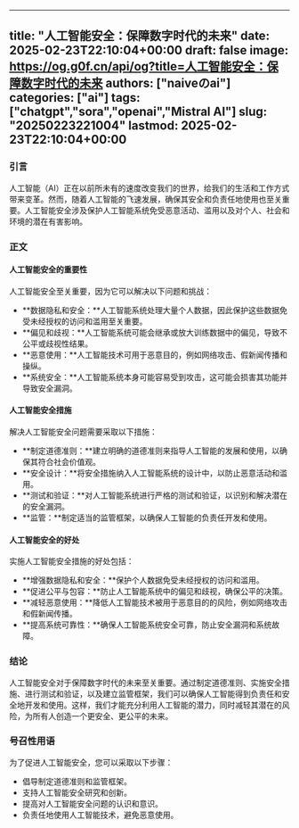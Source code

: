 
---
title: "人工智能安全：保障数字时代的未来"
date: 2025-02-23T22:10:04+00:00
draft: false
image: https://og.g0f.cn/api/og?title=人工智能安全：保障数字时代的未来
authors: ["naiveのai"]
categories: ["ai"]
tags: ["chatgpt","sora","openai","Mistral AI"]
slug: "20250223221004"
lastmod: 2025-02-23T22:10:04+00:00
---
### 引言

人工智能（AI）正在以前所未有的速度改变我们的世界，给我们的生活和工作方式带来变革。然而，随着人工智能的飞速发展，确保其安全和负责任地使用也至关重要。人工智能安全涉及保护人工智能系统免受恶意活动、滥用以及对个人、社会和环境的潜在有害影响。

### 正文

#### 人工智能安全的重要性

人工智能安全至关重要，因为它可以解决以下问题和挑战：

* **数据隐私和安全：**人工智能系统处理大量个人数据，因此保护这些数据免受未经授权的访问和滥用至关重要。
* **偏见和歧视：**人工智能系统可能会继承或放大训练数据中的偏见，导致不公平或歧视性结果。
* **恶意使用：**人工智能技术可用于恶意目的，例如网络攻击、假新闻传播和操纵。
* **系统安全：**人工智能系统本身可能容易受到攻击，这可能会损害其功能并导致安全漏洞。

#### 人工智能安全措施

解决人工智能安全问题需要采取以下措施：

* **制定道德准则：**建立明确的道德准则来指导人工智能的发展和使用，以确保其符合社会价值观。
* **安全设计：**将安全措施纳入人工智能系统的设计中，以防止恶意活动和滥用。
* **测试和验证：**对人工智能系统进行严格的测试和验证，以识别和解决潜在的安全漏洞。
* **监管：**制定适当的监管框架，以确保人工智能的负责任开发和使用。

#### 人工智能安全的好处

实施人工智能安全措施的好处包括：

* **增强数据隐私和安全：**保护个人数据免受未经授权的访问和滥用。
* **促进公平与包容：**防止人工智能系统中的偏见和歧视，确保公平的决策。
* **减轻恶意使用：**降低人工智能技术被用于恶意目的的风险，例如网络攻击和假新闻传播。
* **提高系统可靠性：**确保人工智能系统安全可靠，防止安全漏洞和系统故障。

### 结论

人工智能安全对于保障数字时代的未来至关重要。通过制定道德准则、实施安全措施、进行测试和验证，以及建立监管框架，我们可以确保人工智能得到负责任和安全地开发和使用。这样，我们才能充分利用人工智能的潜力，同时减轻其潜在的风险，为所有人创造一个更安全、更公平的未来。

### 号召性用语

为了促进人工智能安全，您可以采取以下步骤：

* 倡导制定道德准则和监管框架。
* 支持人工智能安全研究和创新。
* 提高对人工智能安全问题的认识和意识。
* 负责任地使用人工智能技术，避免恶意使用。